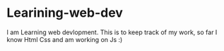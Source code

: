# Learining-web-dev
I am Learning web devlopment.
This is to keep track of my work,
so far I know Html Css and am working on Js 
:)
